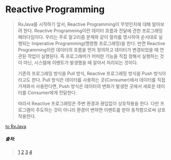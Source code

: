 # Reactive Programming


> RxJava를 시작하기 앞서, Reactive Programming이 무엇인지에 대해 알아보려 한다.
> Reactive Programming이란 데이터 흐름과 전달에 관한 프로그래밍 패러다임이다.
> 우리는 주로 알고리즘 문제와 같이 절차를 명시하여 순서대로 실행되는 Imperative Programming(명령형 프로그래밍)을 한다.
> 반면 Reactive Programming이란 데이터의 흐름을 먼저 정의하고 데이터가 변경되었을 때 연관된 작업이 실행된다.
> 즉 프로그래머가 어떠한 기능을 직접 정해서 실행하는 것이 아닌, 시스템에 이벤트가 발생했을 때 알아서 처리되는 것이다.
> 
> 기존의 프로그래밍 방식을 Pull 방식, Reactive 프로그래밍 방식을 Push 방식이라고도 한다.
> Pull 방식은 데이터를 사용하는 곳(Consumer)에서 데이터를 직접 가져와서 사용한다면,
> Push 방식은 데이터의 변화가 발생한 곳에서 새로운 데이터를 Consumer에게 전달한다.
> 
> 따라서 Reactive 프로그래밍은 주변 환경과 끊임없이 상호작용을 한다. 다만 프로그램이 주도하는 것이 아니라 환경이 변하면 이벤트를 받아 동작함으로써 상호작용한다.

[to RxJava]()

##### 출처: 
> [1](https://4z7l.github.io/2020/12/01/rxjava-1.html)
> [2]()
> [3]()
> [4]()
